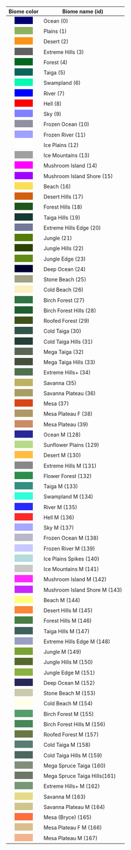 Biome color | Biome name (id)
:----------: | ---------------
![Ocean (0)](images/biome-color-0.png) | Ocean (0)
![Plains (1)](images/biome-color-1.png) | Plains (1)
![Desert (2)](images/biome-color-2.png) | Desert (2)
![Extreme Hills (3)](images/biome-color-3.png) | Extreme Hills (3)
![Forest (4)](images/biome-color-4.png) | Forest (4)
![Taiga (5)](images/biome-color-5.png) | Taiga (5)
![Swampland (6)](images/biome-color-6.png) | Swampland (6)
![River (7)](images/biome-color-7.png) | River (7)
![Hell (8)](images/biome-color-8.png) | Hell (8)
![Sky (9)](images/biome-color-9.png) | Sky (9)
![Frozen Ocean (10)](images/biome-color-10.png) | Frozen Ocean (10)
![Frozen River (11)](images/biome-color-11.png) | Frozen River (11)
![Ice Plains (12)](images/biome-color-12.png) | Ice Plains (12)
![Ice Mountains (13)](images/biome-color-13.png) | Ice Mountains (13)
![Mushroom Island (14)](images/biome-color-14.png) | Mushroom Island (14)
![Mushroom Island Shore (15)](images/biome-color-15.png) | Mushroom Island Shore (15)
![Beach (16)](images/biome-color-16.png) | Beach (16)
![Desert Hills (17)](images/biome-color-17.png) | Desert Hills (17)
![Forest Hills (18)](images/biome-color-18.png) | Forest Hills (18)
![Taiga Hills (19)](images/biome-color-19.png) | Taiga Hills (19)
![Extreme Hills Edge (20)](images/biome-color-20.png) | Extreme Hills Edge (20)
![Jungle (21)](images/biome-color-21.png) | Jungle (21)
![Jungle Hills (22)](images/biome-color-22.png) | Jungle Hills (22)
![Jungle Edge (23)](images/biome-color-23.png) | Jungle Edge (23)
![Deep Ocean (24)](images/biome-color-24.png) | Deep Ocean (24)
![Stone Beach (25)](images/biome-color-25.png) | Stone Beach (25)
![Cold Beach (26)](images/biome-color-26.png) | Cold Beach (26)
![Birch Forest (27)](images/biome-color-27.png) | Birch Forest (27)
![Birch Forest Hills (28)](images/biome-color-28.png) | Birch Forest Hills (28)
![Roofed Forest (29)](images/biome-color-29.png) | Roofed Forest (29)
![Cold Taiga (30)](images/biome-color-30.png) | Cold Taiga (30)
![Cold Taiga Hills (31)](images/biome-color-31.png) | Cold Taiga Hills (31)
![Mega Taiga (32)](images/biome-color-32.png) | Mega Taiga (32)
![Mega Taiga Hills (33)](images/biome-color-33.png) | Mega Taiga Hills (33)
![Extreme Hills+ (34)](images/biome-color-34.png) | Extreme Hills+ (34)
![Savanna (35)](images/biome-color-35.png) | Savanna (35)
![Savanna Plateau (36)](images/biome-color-36.png) | Savanna Plateau (36)
![Mesa (37)](images/biome-color-37.png) | Mesa (37)
![Mesa Plateau F (38)](images/biome-color-38.png) | Mesa Plateau F (38)
![Mesa Plateau (39)](images/biome-color-39.png) | Mesa Plateau (39)
![Ocean M (128)](images/biome-color-128.png) | Ocean M (128)
![Sunflower Plains (129)](images/biome-color-129.png) | Sunflower Plains (129)
![Desert M (130)](images/biome-color-130.png) | Desert M (130)
![Extreme Hills M (131)](images/biome-color-131.png) | Extreme Hills M (131)
![Flower Forest (132)](images/biome-color-132.png) | Flower Forest (132)
![Taiga M (133)](images/biome-color-133.png) | Taiga M (133)
![Swampland M (134)](images/biome-color-134.png) | Swampland M (134)
![River M (135)](images/biome-color-135.png) | River M (135)
![Hell M (136)](images/biome-color-136.png) | Hell M (136)
![Sky M (137)](images/biome-color-137.png) | Sky M (137)
![Frozen Ocean M (138)](images/biome-color-138.png) | Frozen Ocean M (138)
![Frozen River M (139)](images/biome-color-139.png) | Frozen River M (139)
![Ice Plains Spikes (140)](images/biome-color-140.png) | Ice Plains Spikes (140)
![Ice Mountains M (141)](images/biome-color-141.png) | Ice Mountains M (141)
![Mushroom Island M (142)](images/biome-color-142.png) | Mushroom Island M (142)
![Mushroom Island Shore M (143)](images/biome-color-143.png) | Mushroom Island Shore M (143)
![Beach M (144)](images/biome-color-144.png) | Beach M (144)
![Desert Hills M (145)](images/biome-color-145.png) | Desert Hills M (145)
![Forest Hills M (146)](images/biome-color-146.png) | Forest Hills M (146)
![Taiga Hills M (147)](images/biome-color-147.png) | Taiga Hills M (147)
![Extreme Hills Edge M (148)](images/biome-color-148.png) | Extreme Hills Edge M (148)
![Jungle M (149)](images/biome-color-149.png) | Jungle M (149)
![Jungle Hills M (150)](images/biome-color-150.png) | Jungle Hills M (150)
![Jungle Edge M (151)](images/biome-color-151.png) | Jungle Edge M (151)
![Deep Ocean M (152)](images/biome-color-152.png) | Deep Ocean M (152)
![Stone Beach M (153)](images/biome-color-153.png) | Stone Beach M (153)
![Cold Beach M (154)](images/biome-color-154.png) | Cold Beach M (154)
![Birch Forest M (155)](images/biome-color-155.png) | Birch Forest M (155)
![Birch Forest Hills M (156)](images/biome-color-156.png) | Birch Forest Hills M (156)
![Roofed Forest M (157)](images/biome-color-157.png) | Roofed Forest M (157)
![Cold Taiga M (158)](images/biome-color-158.png) | Cold Taiga M (158)
![Cold Taiga Hills M (159)](images/biome-color-159.png) | Cold Taiga Hills M (159)
![Mega Spruce Taiga (160)](images/biome-color-160.png) | Mega Spruce Taiga (160)
![Mega Spruce Taiga (161)](images/biome-color-161.png) | Mega Spruce Taiga Hills(161)
![Extreme Hills+ M (162)](images/biome-color-162.png) | Extreme Hills+ M (162)
![Savanna M (163)](images/biome-color-163.png) | Savanna M (163)
![Savanna Plateau M (164)](images/biome-color-164.png) | Savanna Plateau M (164)
![Mesa (Bryce) (165)](images/biome-color-165.png) | Mesa (Bryce) (165)
![Mesa Plateau F M (166)](images/biome-color-166.png) | Mesa Plateau F M (166)
![Mesa Plateau M (167)](images/biome-color-167.png) | Mesa Plateau M (167)
